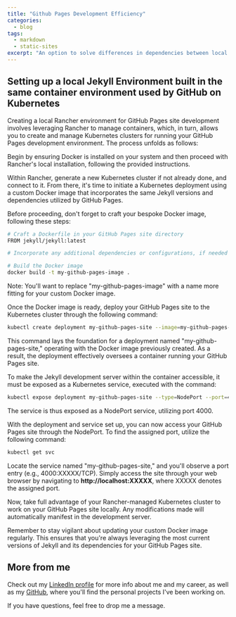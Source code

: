```yaml
---
title: "Github Pages Development Efficiency"
categories:
  - blog
tags:
  - markdown
  - static-sites
excerpt: "An option to solve differences in dependencies between local & remote jekyll environments for github pages "
---
```


## Setting up a local Jekyll Environment built in the same container environment used by GitHub on Kubernetes

Creating a local Rancher environment for GitHub Pages site development involves leveraging Rancher to manage containers, which, in turn, allows you to create and manage Kubernetes clusters for running your GitHub Pages development environment. The process unfolds as follows:

Begin by ensuring Docker is installed on your system and then proceed with Rancher's local installation, following the provided instructions.

Within Rancher, generate a new Kubernetes cluster if not already done, and connect to it. From there, it's time to initiate a Kubernetes deployment using a custom Docker image that incorporates the same Jekyll versions and dependencies utilized by GitHub Pages.

Before proceeding, don't forget to craft your bespoke Docker image, following these steps:

```bash
# Craft a Dockerfile in your GitHub Pages site directory
FROM jekyll/jekyll:latest

# Incorporate any additional dependencies or configurations, if needed

# Build the Docker image
docker build -t my-github-pages-image .
```

Note: You'll want to replace "my-github-pages-image" with a name more fitting for your custom Docker image.

Once the Docker image is ready, deploy your GitHub Pages site to the Kubernetes cluster through the following command:

```bash
kubectl create deployment my-github-pages-site --image=my-github-pages-image
```

This command lays the foundation for a deployment named "my-github-pages-site," operating with the Docker image previously created. As a result, the deployment effectively oversees a container running your GitHub Pages site.

To make the Jekyll development server within the container accessible, it must be exposed as a Kubernetes service, executed with the command:

```bash
kubectl expose deployment my-github-pages-site --type=NodePort --port=4000
```

The service is thus exposed as a NodePort service, utilizing port 4000.

With the deployment and service set up, you can now access your GitHub Pages site through the NodePort. To find the assigned port, utilize the following command:

```bash
kubectl get svc
```

Locate the service named "my-github-pages-site," and you'll observe a port entry (e.g., 4000:XXXXX/TCP). Simply access the site through your web browser by navigating to **http://localhost:XXXXX**, where XXXXX denotes the assigned port.

Now, take full advantage of your Rancher-managed Kubernetes cluster to work on your GitHub Pages site locally. Any modifications made will automatically manifest in the development server.

Remember to stay vigilant about updating your custom Docker image regularly. This ensures that you're always leveraging the most current versions of Jekyll and its dependencies for your GitHub Pages site.

## More from me

Check out my [LinkedIn profile][linkedin-profile] for more info about me and my career, as well as my [GitHub][github-profile], where you'll find the personal projects I've been working on.

If you have questions, feel free to drop me a message.

[linkedin-profile]: https://www.linkedin.com/in/robertbogan/
[github-profile]:   https://github.com/robert-bogan
